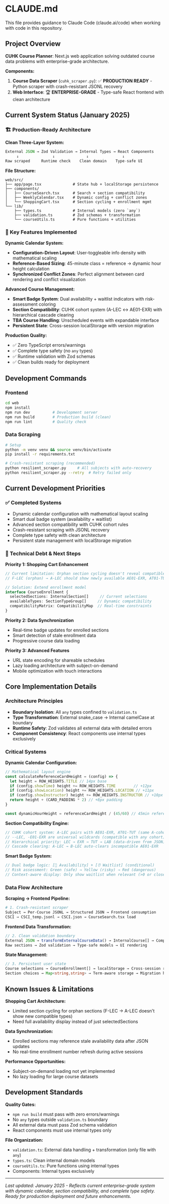 # CLAUDE.md

This file provides guidance to Claude Code (claude.ai/code) when working with code in this repository.

## Project Overview

**CUHK Course Planner**: Next.js web application solving outdated course data problems with enterprise-grade architecture.

**Components:**
1. **Course Data Scraper** (`cuhk_scraper.py`): ✅ **PRODUCTION READY** - Python scraper with crash-resistant JSONL recovery
2. **Web Interface**: 🏆 **ENTERPRISE-GRADE** - Type-safe React frontend with clean architecture

## Current System Status (January 2025)

### **🏗️ Production-Ready Architecture**

**Clean Three-Layer System:**
```typescript
External JSON → Zod Validation → Internal Types → React Components
     ↓               ↓              ↓               ↓
Raw scraped     Runtime check    Clean domain    Type-safe UI
```

**File Structure:**
```
web/src/
├── app/page.tsx              # State hub + localStorage persistence
├── components/
│   ├── CourseSearch.tsx      # Search + section compatibility  
│   ├── WeeklyCalendar.tsx    # Dynamic config + conflict zones
│   └── ShoppingCart.tsx      # Section cycling + enrollment mgmt
└── lib/
    ├── types.ts              # Internal models (zero `any`)
    ├── validation.ts         # Zod schemas + transformation
    └── courseUtils.ts        # Pure functions + utilities
```

### **🚀 Key Features Implemented**

**Dynamic Calendar System:**
- **Configuration-Driven Layout**: User-toggleable info density with mathematical scaling
- **Reference-Based Sizing**: 45-minute class = reference → dynamic hour height calculation
- **Synchronized Conflict Zones**: Perfect alignment between card rendering and conflict visualization

**Advanced Course Management:**
- **Smart Badge System**: Dual availability + waitlist indicators with risk-assessment coloring
- **Section Compatibility**: CUHK cohort system (A-LEC ↔ AE01-EXR) with hierarchical cascade clearing
- **TBA Course Handling**: Unscheduled events with expandable interface
- **Persistent State**: Cross-session localStorage with version migration

**Production Quality:**
- ✅ Zero TypeScript errors/warnings
- ✅ Complete type safety (no `any` types)
- ✅ Runtime validation with Zod schemas
- ✅ Clean builds ready for deployment

## Development Commands

### **Frontend**
```bash
cd web
npm install
npm run dev          # Development server
npm run build        # Production build (clean)
npm run lint         # Quality check
```

### **Data Scraping**
```bash
# Setup
python -m venv venv && source venv/bin/activate
pip install -r requirements.txt

# Crash-resistant scraping (recommended)
python resilient_scraper.py     # All subjects with auto-recovery
python resilient_scraper.py --retry  # Retry failed only
```

## Current Development Priorities

### **✅ Completed Systems**
- Dynamic calendar configuration with mathematical layout scaling
- Smart dual badge system (availability + waitlist)
- Advanced section compatibility with CUHK cohort rules
- Crash-resistant scraping with JSONL recovery
- Complete type safety with clean architecture
- Persistent state management with localStorage migration

### **🔧 Technical Debt & Next Steps**

**Priority 1: Shopping Cart Enhancement**
```typescript
// Current limitation: Orphan section cycling doesn't reveal compatible types
// F-LEC (orphan) → A-LEC should show newly available AE01-EXR, AT01-TUT

// Solution: Extend enrollment model
interface CourseEnrollment {
  selectedSections: InternalSection[]     // Current selections
  availableTypes: SectionTypeGroup[]     // Dynamic compatibility
  compatibilityMatrix: CompatibilityMap  // Real-time constraints
}
```

**Priority 2: Data Synchronization**
- Real-time badge updates for enrolled sections
- Smart detection of stale enrollment data
- Progressive course data loading

**Priority 3: Advanced Features**
- URL state encoding for shareable schedules
- Lazy loading architecture with subject-on-demand
- Mobile optimization with touch interactions

## Core Implementation Details

### **Architecture Principles**
- **Boundary Isolation**: All `any` types confined to `validation.ts`
- **Type Transformation**: External snake_case → Internal camelCase at boundary
- **Runtime Safety**: Zod validates all external data with detailed errors
- **Component Consistency**: React components use internal types exclusively

### **Critical Systems**

**Dynamic Calendar Configuration:**
```typescript
// Mathematical layout engine
const calculateReferenceCardHeight = (config) => {
  let height = ROW_HEIGHTS.TITLE // 14px base
  if (config.showTime) height += ROW_HEIGHTS.TIME        // +12px
  if (config.showLocation) height += ROW_HEIGHTS.LOCATION // +11px  
  if (config.showInstructor) height += ROW_HEIGHTS.INSTRUCTOR // +10px
  return height + (CARD_PADDING * 2) // +8px padding
}

const dynamicHourHeight = referenceCardHeight / (45/60) // 45min reference
```

**Section Compatibility Engine:**
```typescript
// CUHK cohort system: A-LEC pairs with AE01-EXR, AT01-TUT (same A-cohort)
// --LEC, -E01-EXR are universal wildcards (compatible with any cohort)
// Hierarchical priority: LEC → EXR → TUT → LAB (data-driven from JSON)
// Cascade clearing: A-LEC → B-LEC auto-clears incompatible AE01-EXR
```

**Smart Badge System:**
```typescript
// Dual badge logic: [👥 Availability] + [⏰ Waitlist] (conditional)
// Risk assessment: Green (safe) → Yellow (risky) → Red (dangerous)
// Context-aware display: Only show waitlist when relevant (>0 or closed+capacity)
```

### **Data Flow Architecture**

**Scraping → Frontend Pipeline:**
```python
# 1. Crash-resistant scraper
Subject → Per-Course JSONL → Structured JSON → Frontend consumption
CSCI → CSCI_temp.jsonl → CSCI.json → CourseSearch.tsx load
```

**Frontend Data Transformation:**
```typescript
// 2. Clean validation boundary  
External JSON → transformExternalCourseData() → InternalCourse[] → Components
Raw sections → Zod validation → Type-safe models → UI rendering
```

**State Management:**
```typescript
// 3. Persistent user state
Course selections → CourseEnrollment[] → localStorage → Cross-session restore
Section choices → Map<string,string> → Term-aware storage → Migration handling
```

## Known Issues & Limitations

**Shopping Cart Architecture:**
- Limited section cycling for orphan sections (F-LEC → A-LEC doesn't show new compatible types)
- Need full availability display instead of just selectedSections

**Data Synchronization:**
- Enrolled sections may reference stale availability data after JSON updates
- No real-time enrollment number refresh during active sessions

**Performance Opportunities:**
- Subject-on-demand loading not yet implemented
- No lazy loading for large course datasets

## Development Standards

**Quality Gates:**
- `npm run build` must pass with zero errors/warnings
- No `any` types outside `validation.ts` boundary
- All external data must pass Zod schema validation
- React components must use internal types only

**File Organization:**
- `validation.ts`: External data handling + transformation (only file with `any`)
- `types.ts`: Clean internal domain models
- `courseUtils.ts`: Pure functions using internal types
- Components: Internal types exclusively

---

*Last updated: January 2025 - Reflects current enterprise-grade system with dynamic calendar, section compatibility, and complete type safety. Ready for production deployment and future enhancements.*